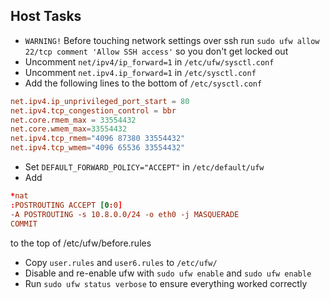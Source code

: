 
## Host Tasks
- `WARNING!` Before touching network settings over ssh run `sudo ufw allow 22/tcp comment 'Allow SSH access'` so you don't get locked out
- Uncomment `net/ipv4/ip_forward=1` in `/etc/ufw/sysctl.conf`
- Uncomment `net.ipv4.ip_forward=1` in `/etc/sysctl.conf`
- Add the following lines to the bottom of `/etc/sysctl.conf`
```conf
net.ipv4.ip_unprivileged_port_start = 80
net.ipv4.tcp_congestion_control = bbr
net.core.rmem_max = 33554432
net.core.wmem_max=33554432
net.ipv4.tcp_rmem="4096 87380 33554432"
net.ipv4.tcp_wmem="4096 65536 33554432"
```
- Set `DEFAULT_FORWARD_POLICY="ACCEPT"` in `/etc/default/ufw`
- Add
```conf
*nat
:POSTROUTING ACCEPT [0:0]
-A POSTROUTING -s 10.8.0.0/24 -o eth0 -j MASQUERADE
COMMIT
```
to the top of /etc/ufw/before.rules
- Copy `user.rules` and `user6.rules` to `/etc/ufw/`
- Disable and re-enable ufw with `sudo ufw enable` and `sudo ufw enable`
- Run `sudo ufw status verbose` to ensure everything worked correctly